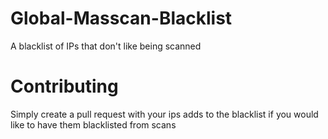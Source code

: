 # Global-Masscan-Blacklist
A blacklist of IPs that don't like being scanned

# Contributing
Simply create a pull request with your ips adds to the blacklist if you would like to have them blacklisted from scans
